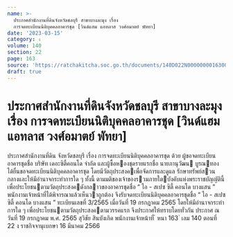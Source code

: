 ```yaml
---
name: >-
  ประกาศสำนักงานที่ดินจังหวัดชลบุรี สาขาบางละมุง เรื่อง
  การจดทะเบียนนิติบุคคลอาคารชุด [วินด์แฮม แอทลาส วงศ์อมาตย์ พัทยา]
date: '2023-03-15'
category: ง
volume: 140
section: 22
page: 163
source: 'https://ratchakitcha.soc.go.th/documents/140D022N0000000016300.pdf'
draft: true
---
```


# ประกาศสำนักงานที่ดินจังหวัดชลบุรี สาขาบางละมุง เรื่อง การจดทะเบียนนิติบุคคลอาคารชุด [วินด์แฮม แอทลาส วงศ์อมาตย์ พัทยา]

ประกาศสํานักงานที่ดิน จังหวัดชลบุรี เรื่อง การจดทะเบียนนิติบุคคลอาคารชุด ด้วย ผู้ขอจดทะเบียนอาคารชุดชื่อ บริษัท เดอะซิตี้คอนโด จํากัด และผู้ซื้อหองชุดรายแรกชื่อ นายภานุวัฒน บูรณทอง ได้ยื่นขอจดทะเบียนนิติบุคคลอาคารชุด โดยมีวัตถุประสงคเพื่อจัดการและดูแล รักษาทรัพย์สวนกลางและให้มีอํานาจกระทําการใด ๆ ทั้งนี้ ตามมติของเจ้าของรวมภายใตบังคับแห่งพระราชบัญญัตินี้ เพื่อประโยชนตามวัตถุประสงคดังกลาวของอาคารชุดชื่อ “ ไอ - สเปซ ซิตี้ คอนโด บางแสน ” พนักงานเจ้าหน้าที่ได้พิจารณาแล้วเห็นวาถูกต้อง จึงรับจดทะเบียนนิติบุคคลอาคารชุดชื่อ “ ไอ - สเปซ ซิตี้ คอนโด บางแสน ” ทะเบียนเลขที่ 3/2565 เมื่อวันที่ 19 กรกฎาคม 2565 โดยให้มีอํานาจกระทําการใด ๆ เพื่อประโยชนตามวัตถุประสงคตามวรรคแรก จึงประกาศให้ทราบโดยทั่วกัน ประกาศ ณ วันที่ 19 กรกฎาคม พ.ศ. 2565 สุวิชัย สินบังเกิด พนักงานเจ้าหน้าที่ ้ หนา 163 ่ เลม 140 ตอนที่ 22 ง ราชกิจจานุเบกษา 16 มีนาคม 2566
